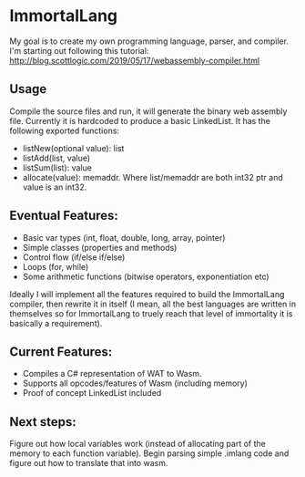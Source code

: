 # ImmortalLang
My goal is to create my own programming language, parser, and compiler. I'm starting out following this tutorial: http://blog.scottlogic.com/2019/05/17/webassembly-compiler.html

## Usage
Compile the source files and run, it will generate the binary web assembly file. Currently it is hardcoded to produce a basic LinkedList. It has the following exported functions:
- listNew(optional value): list
- listAdd(list, value)
- listSum(list): value
- allocate(value): memaddr.
Where list/memaddr are both int32 ptr and value is an int32.



## Eventual Features:
- Basic var types (int, float, double, long, array, pointer)
- Simple classes (properties and methods)
- Control flow (if/else if/else)
- Loops (for, while)
- Some arithmetic functions (bitwise operators, exponentiation etc)

Ideally I will implement all the features required to build the ImmortalLang compiler, then rewrite it in itself (I mean, all the best languages are written in themselves so for ImmortalLang to truely reach that level of immortality it is basically a requirement).

## Current Features:
- Compiles a C# representation of WAT to Wasm.
- Supports all opcodes/features of Wasm (including memory)
- Proof of concept LinkedList included

## Next steps:
Figure out how local variables work (instead of allocating part of the memory to each function variable).
Begin parsing simple .imlang code and figure out how to translate that into wasm.
